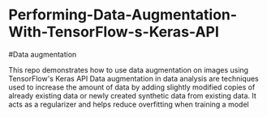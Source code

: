 # Performing-Data-Augmentation-With-TensorFlow-s-Keras-API
#Data augmentation

This repo demonstrates how to use data augmentation on images using TensorFlow's Keras API
Data augmentation in data analysis are techniques used to increase the amount of data by adding slightly modified copies of already existing data or newly created synthetic data from existing data.
It acts as a regularizer and helps reduce overfitting when training a model
